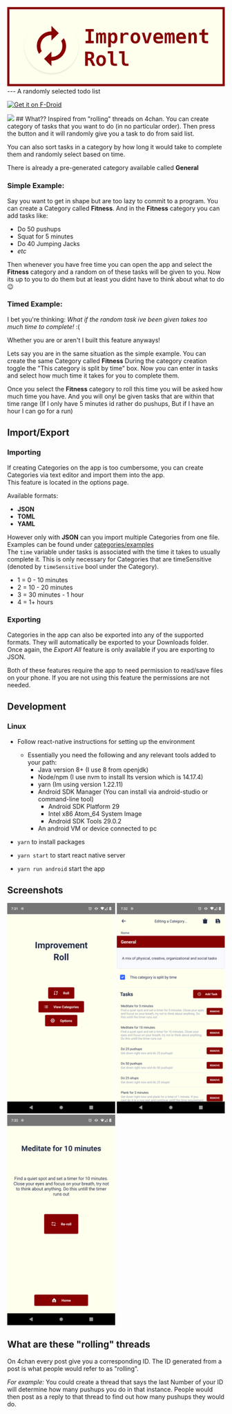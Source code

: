 <img src="pictures/featureGraphic.png" alt="banner">
---
A randomly selected todo list

[<img src="https://fdroid.gitlab.io/artwork/badge/get-it-on.png"
     alt="Get it on F-Droid"
     height="80">](https://f-droid.org/packages/com.improvement_roll/)

<img src="https://img.shields.io/f-droid/v/com.improvement_roll.svg" width="200">
## What??
Inspired from "rolling" threads on 4chan. You can create category of tasks that you want to do (in no particular order). 
Then press the button and it will randomly give you a task to do from said list.

You can also sort tasks in a category by how long it would take to complete them and randomly select based on time.

There is already a pre-generated category available called **General**

### Simple Example:
Say you want to get in shape but are too lazy to commit to a program.
You can create a Category called **Fitness**. 
And in the **Fitness** category you can add tasks like: 
- Do 50 pushups
- Squat for 5 minutes
- Do 40 Jumping Jacks 
- *etc*

Then whenever you have free time you can open the app and select the **Fitness** category and a random on of these tasks will be given to you. 
Now its up to you to do them but at least you didnt have to think about what to do :wink:

### Timed Example:
I bet you're thinking: 
*What if the random task ive been given takes too much time to complete!* :(

Whether you are or aren't I built this feature anyways!

Lets say you are in the same situation as the simple example.
You can create the same Category called **Fitness**
During the category creation toggle the "This category is split by time" box.
Now you can enter in tasks and select how much time it takes for you to complete them.

Once you select the **Fitness** category to roll this time you will be asked how much time you have. And you will onyl be given tasks that are within that time range (If I only have 5 minutes id rather do pushups, But if I have an hour I can go for a run)

## Import/Export

### Importing

If creating Categories on the app is too cumbersome, you can create Categories via text editor and import them into the app.  
This feature is located in the options page.

Available formats:

- **JSON**
- **TOML**
- **YAML**

However only with **JSON** can you import multiple Categories from one file.  
Examples can be found under [categories/examples](https://github.com/vukani-dev/improvement-roll/tree/main/categories/examples)  
The `time` variable under tasks is associated with the time it takes to usually complete it. This is only necessary for Categories that are timeSensitive (denoted by `timeSensitive` bool under the Category).  

- 1 = 0 - 10 minutes
- 2 = 10 - 20 minutes
- 3 = 30 minutes - 1 hour
- 4 = 1+ hours

### Exporting

Categories in the app can also be exported into any of the supported formats. They will automatically be exported to your Downloads folder. Once again, the *Export All* feature is only available if you are exporting to JSON.  

Both of these features require the app to need permission to read/save files on your phone. If you are not using this feature the permissions are not needed.

## Development

### Linux

- Follow react-native instructions for setting up the environment
  - Essentially you need the following and any relevant tools added to your path:
    - Java version 8+ (I use 8 from openjdk)
    - Node/npm (I use nvm to install lts version which is 14.17.4)
    - yarn (Im using version 1.22.11)
    - Android SDK Manager (You can install via android-studio or command-line tool)
      - Android SDK Platform 29
      - Intel x86 Atom_64 System Image
      - Android SDK Tools 29.0.2
    - An android VM or device connected to pc

- `yarn` to install packages
- `yarn start` to start react native server
- `yarn run android` start the app

## Screenshots

<p>
<img src="pictures/home.png" alt="home" width="250">
<img src="pictures/category.png" alt="category" width="250">
<img src="pictures/roll.png" alt="roll" width="250">
</p>


## What are these "rolling" threads
On 4chan every post give you a corresponding ID. The ID generated from a post is what people would refer to as "rolling".

*For example:* 
You could create a thread that says the last Number of your ID will determine how many pushups you do in that instance. People would then post as a reply to that thread to find out how many pushups they would do.
